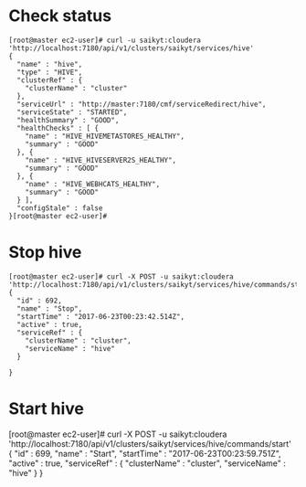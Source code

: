 # Check status
```
[root@master ec2-user]# curl -u saikyt:cloudera 'http://localhost:7180/api/v1/clusters/saikyt/services/hive'
{
  "name" : "hive",
  "type" : "HIVE",
  "clusterRef" : {
    "clusterName" : "cluster"
  },
  "serviceUrl" : "http://master:7180/cmf/serviceRedirect/hive",
  "serviceState" : "STARTED",
  "healthSummary" : "GOOD",
  "healthChecks" : [ {
    "name" : "HIVE_HIVEMETASTORES_HEALTHY",
    "summary" : "GOOD"
  }, {
    "name" : "HIVE_HIVESERVER2S_HEALTHY",
    "summary" : "GOOD"
  }, {
    "name" : "HIVE_WEBHCATS_HEALTHY",
    "summary" : "GOOD"
  } ],
  "configStale" : false
}[root@master ec2-user]#

```

# Stop hive
```
[root@master ec2-user]# curl -X POST -u saikyt:cloudera 'http://localhost:7180/api/v1/clusters/saikyt/services/hive/commands/stop'
{
  "id" : 692,
  "name" : "Stop",
  "startTime" : "2017-06-23T00:23:42.514Z",
  "active" : true,
  "serviceRef" : {
    "clusterName" : "cluster",
    "serviceName" : "hive"
  }
  
}
```
# Start hive
[root@master ec2-user]# curl -X POST -u saikyt:cloudera 'http://localhost:7180/api/v1/clusters/saikyt/services/hive/commands/start'
{
  "id" : 699,
  "name" : "Start",
  "startTime" : "2017-06-23T00:23:59.751Z",
  "active" : true,
  "serviceRef" : {
    "clusterName" : "cluster",
    "serviceName" : "hive"
  }
}


